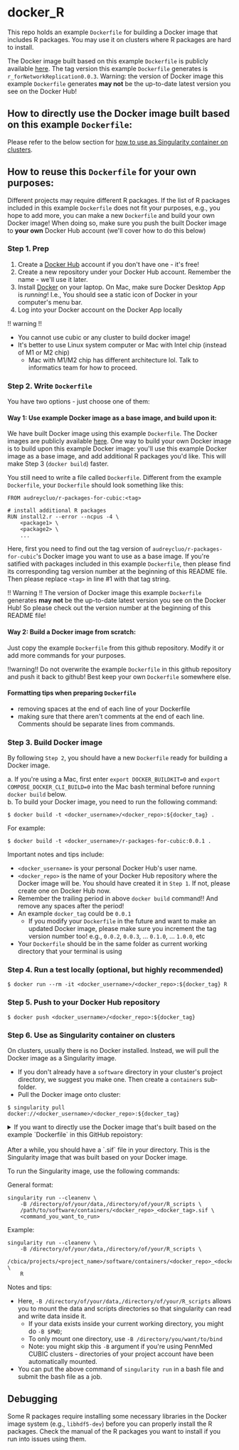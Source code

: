 # docker_R
This repo holds an example `Dockerfile` for building a Docker image that includes R packages.
You may use it on clusters where R packages are hard to install.

The Docker image built based on this example `Dockerfile` is publicly available [here](https://hub.docker.com/r/audreycluo/r-packages-for-cubic). The tag version this example `Dockerfile` generates is `r_forNetworkReplication0.0.3`. Warning: the version of Docker image this example `Dockerfile` generates **may not** be the up-to-date latest version you see on the Docker Hub!

## How to directly use the Docker image built based on this example `Dockerfile`:
Please refer to the below section for [how to use as Singularity container on clusters](#step-6-use-as-singularity-container-on-clusters).

## How to reuse this `Dockerfile` for your own purposes:
Different projects may require different R packages. If the list of R packages included in this example `Dockerfile`
does not fit your purposes, e.g., you hope to add more, you can make a new `Dockerfile` and build your own Docker image!
When doing so, make sure you push the built Docker image to **your own** Docker Hub account (we'll cover how to do this below)

### Step 1. Prep
1. Create a [Docker Hub](https://hub.docker.com/) account if you don't have one - it's free!  
2. Create a new repository under your Docker Hub account. Remember the name - we'll use it later.
3. Install [Docker](https://docs.docker.com/get-docker/) on your laptop. On Mac, make sure Docker Desktop App is *running*! I.e., You should see a static icon of Docker in your computer's menu bar.
4. Log into your Docker account on the Docker App locally 

    
!! warning !! 
* You cannot use cubic or any cluster to build docker image!
* It's better to use Linux system computer or Mac with Intel chip (instead of M1 or M2 chip)
  * Mac with M1/M2 chip has different architecture lol. Talk to informatics team for how to proceed.
  
### Step 2. Write `Dockerfile`
You have two options - just choose one of them:
#### Way 1: Use example Docker image as a base image, and build upon it:
We have built Docker image using this example `Dockerfile`. The Docker images are publicly available [here](https://hub.docker.com/r/audreycluo/r-packages-for-cubic). One way to build your own Docker image is to build upon this example Docker image: you'll use this example Docker image as a base image, and add additional R packages you'd like. This will make Step 3 (`docker build`) faster.

You still need to write a file called `Dockerfile`. Different from the example `Dockerfile`, your `Dockerfile` should look something like this:

```
FROM audreycluo/r-packages-for-cubic:<tag>

# install additional R packages 
RUN install2.r --error --ncpus -4 \
    <package1> \
    <package2> \
    ...
```

Here, first you need to find out the tag version of `audreycluo/r-packages-for-cubic`'s Docker image you want to use as a base image. If you're satified with packages included in this example `Dockerfile`, then please find its corresponding tag version number at the beginning of this README file. Then please replace `<tag>` in line #1 with that tag string.

!! Warning !! The version of Docker image this example `Dockerfile` generates **may not** be the up-to-date latest version you see on the Docker Hub! So please check out the version number at the beginning of this README file!

#### Way 2: Build a Docker image from scratch:
Just copy the example `Dockerfile` from this github repository. Modify it or add more commands for your purposes.

!!warning!! Do not overwrite the example `Dockerfile` in this github repository and push it back to github! Best keep your own `Dockerfile` somewhere else.

#### Formatting tips when preparing `Dockerfile`
* removing spaces at the end of each line of your Dockerfile
* making sure that there aren't comments at the end of each line. Comments should be separate lines from commands. 

### Step 3. Build Docker image
By following `Step 2`, you should have a new `Dockerfile` ready for building a Docker image.

a. If you're using a Mac, first enter `export DOCKER_BUILDKIT=0` and `export COMPOSE_DOCKER_CLI_BUILD=0` into the Mac bash terminal before running `docker build` below.  
b. To build your Docker image, you need to run the following command:
 
```
$ docker build -t <docker_username>/<docker_repo>:${docker_tag} .
```

For example:
```
$ docker build -t <docker_username>/r-packages-for-cubic:0.0.1 .
```

Important notes and tips include:
* `<docker_username>` is your personal Docker Hub's user name.
* `<docker_repo>` is the name of your Docker Hub repository where the Docker image will be. You should have created it in `Step 1`. If not, please create one on Docker Hub now.
* Remember the trailing period in above `docker build` command!! And remove any spaces after the period!
* An example `docker_tag` could be `0.0.1`
    * If you modify your `Dockerfile` in the future and want to make an updated Docker image, please make sure you increment the tag version number too! e.g., `0.0.2`, `0.0.3`, ... `0.1.0`, ... `1.0.0`, etc
* Your `Dockerfile` should be in the same folder as current working directory that your terminal is using

### Step 4. Run a test locally (optional, but highly recommended)
 
```
$ docker run --rm -it <docker_username>/<docker_repo>:${docker_tag} R
```

### Step 5. Push to your Docker Hub repository
 
```
$ docker push <docker_username>/<docker_repo>:${docker_tag}
```

### Step 6. Use as Singularity container on clusters
On clusters, usually there is no Docker installed. Instead, we will pull the Docker image as a Singularity image.

* If you don't already have a `software` directory in your cluster's project directory, we suggest you make one. Then create a `containers` sub-folder.
* Pull the Docker image onto cluster:
 
```
$ singularity pull docker://<docker_username>/<docker_repo>:${docker_tag}
```

<details>
<summary>If you want to directly use the Docker image that's built based on the example `Dockerfile` in this GitHub repoistory:</summary>
<br>

You should run this command:

```
$ singularity pull docker://audreycluo/r-packages-for-cubic:${docker_tag}
```

This prebuilt image is located at: https://hub.docker.com/r/audreycluo/r-packages-for-cubic. Find the tag name you want to use and replace `${docker_tag}` in above command with it. The tag version number this example `Dockerfile` generates can be found at the beginning of this README file.

!! Warning !! The version of Docker image this example `Dockerfile` generates **may not** be the up-to-date latest version you see on the Docker Hub! So please check out the version number at the beginning of this README file if you want to use that!

!! Warning !! You can pull Docker images from this Docker Hub repository, but **do NOT push** to it!!! - this is Audrey's personal account!
</details>

<br>
After a while, you should have a `.sif` file in your directory. This is the Singularity image that was built based on your Docker image.

To run the Singularity image, use the following commands:
 
General format:
```
singularity run --cleanenv \
    -B /directory/of/your/data,/directory/of/your/R_scripts \
    /path/to/software/containers/<docker_repo>_<docker_tag>.sif \
    <command_you_want_to_run>
```

Example:
```
singularity run --cleanenv \
    -B /directory/of/your/data,/directory/of/your/R_scripts \
    /cbica/projects/<project_name>/software/containers/<docker_repo>_<docker_tag>.sif \
    R
```

Notes and tips:
* Here, `-B /directory/of/your/data,/directory/of/your/R_scripts` allows you to mount the data and scripts directories so that singularity can read and write data inside it. 
    * If your data exists inside your current working directory, you might do `-B $PWD`;
    * To only mount one directory, use `-B /directory/you/want/to/bind`
    * Note: you might skip this `-B` argument if you're using PennMed CUBIC clusters - directories of your project account have been automatically mounted.
* You can put the above command of `singularity run` in a bash file and submit the bash file as a job.

## Debugging
Some R packages require installing some necessary libraries in the Docker image system (e.g., `libhdf5-dev`)
before you can properly install the R packages. Check the manual of the R packages you want to install if you run into issues
using them.

